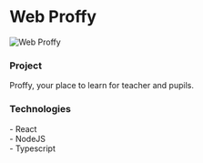 <h1> Web Proffy </h1>

![Web Proffy](https://i.ibb.co/WtHszCj/initialproffy.jpg?raw=true "Web Proffy")

<h3> Project </h3>
    Proffy, your place to learn for teacher and pupils.

<h3> Technologies </h3>
    - React</br>
    - NodeJS</br>
    - Typescript
    
   
